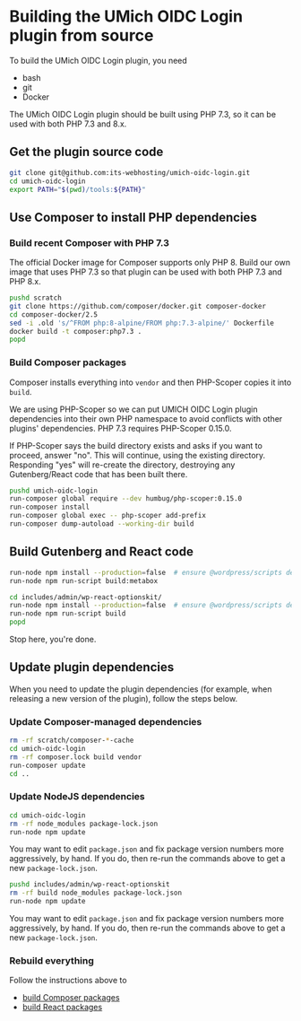 
# Building the UMich OIDC Login plugin from source

To build the UMich OIDC Login plugin, you need
* bash
* git
* Docker

The UMich OIDC Login plugin should be built using PHP 7.3, so it can be used with both PHP 7.3 and 8.x.

## Get the plugin source code

```bash
git clone git@github.com:its-webhosting/umich-oidc-login.git
cd umich-oidc-login
export PATH="$(pwd)/tools:${PATH}"
```

## Use Composer to install PHP dependencies

### Build recent Composer with PHP 7.3

The official Docker image for Composer supports only PHP 8.  Build our own image that uses PHP 7.3 so that plugin can be used with both PHP 7.3 and PHP 8.x.

```bash
pushd scratch
git clone https://github.com/composer/docker.git composer-docker
cd composer-docker/2.5
sed -i .old 's/^FROM php:8-alpine/FROM php:7.3-alpine/' Dockerfile
docker build -t composer:php7.3 .
popd
```

### Build Composer packages

Composer installs everything into `vendor` and then PHP-Scoper copies it into `build`.

We are using PHP-Scoper so we can put UMICH OIDC Login plugin dependencies into their own PHP namespace to avoid conflicts with other plugins' dependencies.  PHP 7.3 requires PHP-Scoper 0.15.0.

If PHP-Scoper says the build directory exists and asks if you want to proceed, answer "no".  This will continue, using the existing directory.  Responding "yes" will re-create the directory, destroying any Gutenberg/React code that has been built there.

```bash
pushd umich-oidc-login
run-composer global require --dev humbug/php-scoper:0.15.0
run-composer install
run-composer global exec -- php-scoper add-prefix
run-composer dump-autoload --working-dir build
```

## Build Gutenberg and React code

```bash
run-node npm install --production=false  # ensure @wordpress/scripts devDependnecy gets installed
run-node npm run-script build:metabox

cd includes/admin/wp-react-optionskit/
run-node npm install --production=false  # ensure @wordpress/scripts devDependnecy gets installed
run-node npm run-script build
popd
```

Stop here, you're done.

## Update plugin dependencies

When you need to update the plugin dependencies (for example, when releasing a new version of the plugin), follow the steps below.

### Update Composer-managed dependencies

```bash
rm -rf scratch/composer-*-cache
cd umich-oidc-login
rm -rf composer.lock build vendor
run-composer update
cd ..
```

### Update NodeJS dependencies

```bash
cd umich-oidc-login
rm -rf node_modules package-lock.json
run-node npm update
```

You may want to edit `package.json` and fix package version numbers more aggressively, by hand.  If you do, then re-run the commands above to get a new `package-lock.json`.

```bash
pushd includes/admin/wp-react-optionskit
rm -rf build node_modules package-lock.json
run-node npm update
```

You may want to edit `package.json` and fix package version numbers more aggressively, by hand.  If you do, then re-run the commands above to get a new `package-lock.json`.


### Rebuild everything

Follow the instructions above to
* [build Composer packages](#build-composer-packages)
* [build React packages](#build-gutenberg-and-react-code)
